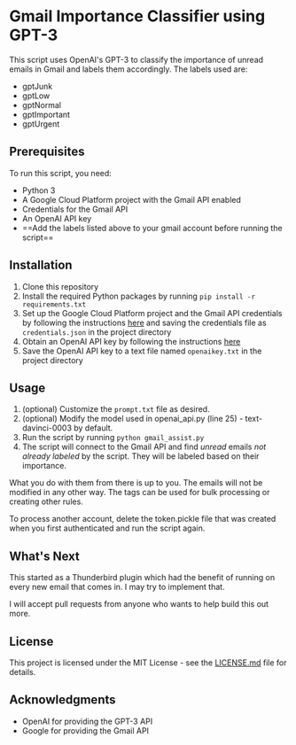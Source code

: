 # Gmail Importance Classifier using GPT-3

This script uses OpenAI's GPT-3 to classify the importance of unread emails in Gmail and labels them accordingly. The labels used are:

- gptJunk
- gptLow
- gptNormal 
- gptImportant
- gptUrgent 


## Prerequisites

To run this script, you need:
- Python 3
- A Google Cloud Platform project with the Gmail API enabled
- Credentials for the Gmail API
- An OpenAI API key
- ==Add the labels listed above to your gmail account before running the script==

## Installation

1. Clone this repository
2. Install the required Python packages by running `pip install -r requirements.txt`
3. Set up the Google Cloud Platform project and the Gmail API credentials by following the instructions [here](https://developers.google.com/gmail/api/quickstart/python) and saving the credentials file as `credentials.json` in the project directory
4. Obtain an OpenAI API key by following the instructions [here](https://beta.openai.com/docs/quickstart)
5. Save the OpenAI API key to a text file named `openaikey.txt` in the project directory

## Usage

1. (optional) Customize the `prompt.txt` file as desired.
2. (optional) Modify the model used in openai_api.py (line 25) - text-davinci-0003 by default.
2. Run the script by running `python gmail_assist.py`
3. The script will connect to the Gmail API and find *unread* emails *not already labeled* by the script. They will be labeled based on their importance. 

What you do with them from there is up to you. The emails will not be modified in any other way. The tags can be used for bulk processing or creating other rules.

To process another account, delete the token.pickle file that was created when you first authenticated and run the script again.

## What's Next 

This started as a Thunderbird plugin which had the benefit of running on every new email that comes in. I may try to implement that. 

I will accept pull requests from anyone who wants to help build this out more. 

## License

This project is licensed under the MIT License - see the [LICENSE.md](LICENSE.md) file for details.

## Acknowledgments

- OpenAI for providing the GPT-3 API
- Google for providing the Gmail API
